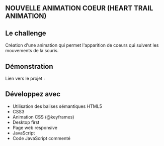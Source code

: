 ## NOUVELLE ANIMATION COEUR (HEART TRAIL ANIMATION)

## Le challenge

Création d'une animation qui permet l'apparition de coeurs qui suivent les mouvements de la souris.

## Démonstration

Lien vers le projet :

## Développez avec

- Utilisation des balises sémantiques HTML5
- CSS3
- Animation CSS (@keyframes)
- Desktop first
- Page web responsive
- JavaScript
- Code JavaScript commenté
